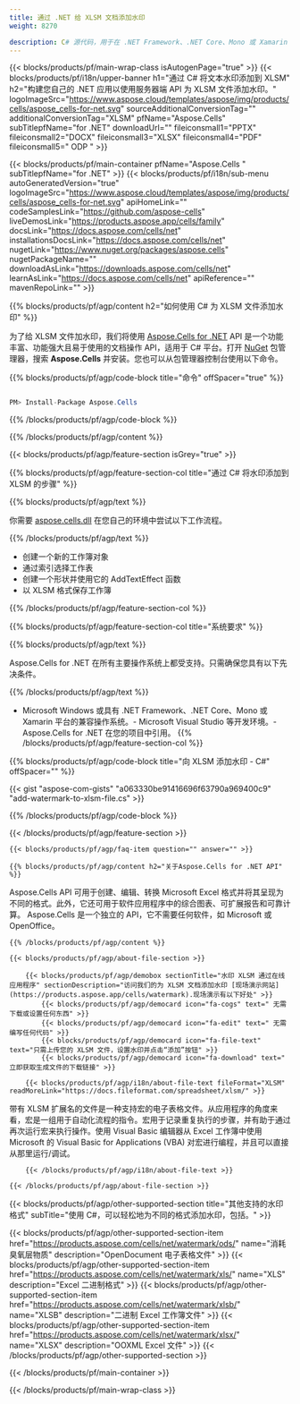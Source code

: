 ```yaml
---
title: 通过 .NET 给 XLSM 文档添加水印 
weight: 8270

description: C# 源代码，用于在 .NET Framework、.NET Core、Mono 或 Xamarin 平台上向 XLSM 文件添加或删除水印。
---
```

{{< blocks/products/pf/main-wrap-class isAutogenPage="true" >}}
{{< blocks/products/pf/i18n/upper-banner h1="通过 C# 将文本水印添加到 XLSM" h2="构建您自己的 .NET 应用以使用服务器端 API 为 XLSM 文件添加水印。" logoImageSrc="https://www.aspose.cloud/templates/aspose/img/products/cells/aspose_cells-for-net.svg" sourceAdditionalConversionTag="" additionalConversionTag="XLSM" pfName="Aspose.Cells" subTitlepfName="for .NET" downloadUrl="" fileiconsmall1="PPTX" fileiconsmall2="DOCX" fileiconsmall3="XLSX" fileiconsmall4="PDF" fileiconsmall5=" ODP " >}}

{{< blocks/products/pf/main-container pfName="Aspose.Cells " subTitlepfName="for .NET" >}}
{{< blocks/products/pf/i18n/sub-menu autoGeneratedVersion="true" logoImageSrc="https://www.aspose.cloud/templates/aspose/img/products/cells/aspose_cells-for-net.svg" apiHomeLink="" codeSamplesLink="https://github.com/aspose-cells" liveDemosLink="https://products.aspose.app/cells/family" docsLink="https://docs.aspose.com/cells/net" installationsDocsLink="https://docs.aspose.com/cells/net" nugetLink="https://www.nuget.org/packages/aspose.cells" nugetPackageName="" downloadAsLink="https://downloads.aspose.com/cells/net" learnAsLink="https://docs.aspose.com/cells/net" apiReference="" mavenRepoLink="" >}}

{{% blocks/products/pf/agp/content h2="如何使用 C# 为 XLSM 文件添加水印" %}}

 为了给 XLSM 文件加水印，我们将使用
 [Aspose.Cells for .NET](https://products.aspose.com/cells/net) 
 API 是一个功能丰富、功能强大且易于使用的文档操作 API，适用于 C# 平台。打开
 [NuGet](https://www.nuget.org/packages/aspose.cells) 
 包管理器，搜索
 **Aspose.Cells** 
 并安装。您也可以从包管理器控制台使用以下命令。

{{% blocks/products/pf/agp/code-block title="命令" offSpacer="true" %}}

```cs

PM> Install-Package Aspose.Cells


```

{{% /blocks/products/pf/agp/code-block %}}

{{% /blocks/products/pf/agp/content %}}

{{< blocks/products/pf/agp/feature-section isGrey="true" >}}

{{% blocks/products/pf/agp/feature-section-col title="通过 C# 将水印添加到 XLSM 的步骤" %}}

{{% blocks/products/pf/agp/text %}}

 你需要
 [aspose.cells.dll](https://downloads.aspose.com/cells/net) 
 在您自己的环境中尝试以下工作流程。

{{% /blocks/products/pf/agp/text %}}

+ 创建一个新的工作簿对象
+ 通过索引选择工作表
+ 创建一个形状并使用它的 AddTextEffect 函数
+ 以 XLSM 格式保存工作簿

{{% /blocks/products/pf/agp/feature-section-col %}}

{{% blocks/products/pf/agp/feature-section-col title="系统要求" %}}

{{% blocks/products/pf/agp/text %}}

 Aspose.Cells for .NET 在所有主要操作系统上都受支持。只需确保您具有以下先决条件。

{{% /blocks/products/pf/agp/text %}}

- Microsoft Windows 或具有 .NET Framework、.NET Core、Mono 或 Xamarin 平台的兼容操作系统。- Microsoft Visual Studio 等开发环境。- Aspose.Cells for .NET 在您的项目中引用。
{{% /blocks/products/pf/agp/feature-section-col %}}

{{% blocks/products/pf/agp/code-block title="向 XLSM 添加水印 - C#" offSpacer="" %}}

{{< gist "aspose-com-gists" "a063330be91416696f63790a969400c9" "add-watermark-to-xlsm-file.cs" >}}

{{% /blocks/products/pf/agp/code-block %}}

{{< /blocks/products/pf/agp/feature-section >}}

    {{< blocks/products/pf/agp/faq-item question="" answer="" >}}
 

<!-- aboutfile Starts -->

    {{% blocks/products/pf/agp/content h2="关于Aspose.Cells for .NET API" %}}

 Aspose.Cells API 可用于创建、编辑、转换 Microsoft Excel 格式并将其呈现为不同的格式。此外，它还可用于软件应用程序中的综合图表、可扩展报告和可靠计算。 Aspose.Cells 是一个独立的 API，它不需要任何软件，如 Microsoft 或 OpenOffice。  



    {{% /blocks/products/pf/agp/content %}}

    {{< blocks/products/pf/agp/about-file-section >}}

        {{< blocks/products/pf/agp/demobox sectionTitle="水印 XLSM 通过在线应用程序" sectionDescription="访问我们的为 XLSM 文档添加水印 [现场演示网站](https://products.aspose.app/cells/watermark).现场演示有以下好处" >}}
            {{< blocks/products/pf/agp/democard icon="fa-cogs" text=" 无需下载或设置任何东西" >}}
            {{< blocks/products/pf/agp/democard icon="fa-edit" text=" 无需编写任何代码" >}}
            {{< blocks/products/pf/agp/democard icon="fa-file-text" text="只需上传您的 XLSM 文件，设置水印并点击“添加”按钮" >}}
            {{< blocks/products/pf/agp/democard icon="fa-download" text=" 立即获取生成文件的下载链接" >}}

        {{< blocks/products/pf/agp/i18n/about-file-text fileFormat="XLSM" readMoreLink="https://docs.fileformat.com/spreadsheet/xlsm/" >}}
带有 XLSM 扩展名的文件是一种支持宏的电子表格文件。从应用程序的角度来看，宏是一组用于自动化流程的指令。宏用于记录重复执行的步骤，并有助于通过再次运行宏来执行操作。使用 Visual Basic 编辑器从 Excel 工作簿中使用 Microsoft 的 Visual Basic for Applications (VBA) 对宏进行编程，并且可以直接从那里运行/调试。

        {{< /blocks/products/pf/agp/i18n/about-file-text >}}

    {{< /blocks/products/pf/agp/about-file-section >}}

<!-- aboutfile Ends -->

{{< blocks/products/pf/agp/other-supported-section title="其他支持的水印格式" subTitle="使用 C#，可以轻松地为不同的格式添加水印，包括。" >}}

{{< blocks/products/pf/agp/other-supported-section-item href="https://products.aspose.com/cells/net/watermark/ods/" name="消耗臭氧层物质" description="OpenDocument 电子表格文件" >}}
{{< blocks/products/pf/agp/other-supported-section-item href="https://products.aspose.com/cells/net/watermark/xls/" name="XLS" description="Excel 二进制格式" >}}
{{< blocks/products/pf/agp/other-supported-section-item href="https://products.aspose.com/cells/net/watermark/xlsb/" name="XLSB" description="二进制 Excel 工作簿文件" >}}
{{< blocks/products/pf/agp/other-supported-section-item href="https://products.aspose.com/cells/net/watermark/xlsx/" name="XLSX" description="OOXML Excel 文件" >}}
{{< /blocks/products/pf/agp/other-supported-section >}}

{{< /blocks/products/pf/main-container >}}
    
{{< /blocks/products/pf/main-wrap-class >}}
